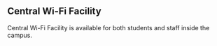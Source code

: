 <h2>Central Wi-Fi Facility</h2><!-- <div  style="width:620px; float:right; margin-left:20px;"><img src="images/co-opsoc.jpg" alt="Co-operative Society at UCEK" style="border-radius:2%; "></div>  -->
<p>Central Wi-Fi Facility is available for both students and staff inside the campus.</p>
</div>